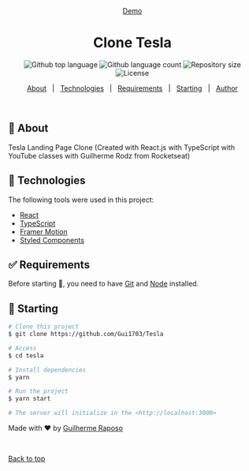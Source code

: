 <div align="center" id="top">

&#xa0;

<a href="https://uiclone-tesla.netlify.app">Demo</a>

</div>

<h1 align="center">Clone Tesla</h1>

<p align="center">
  <img alt="Github top language" src="https://img.shields.io/github/languages/top/Gui1703/Tesla?color=56BEB8">

  <img alt="Github language count" src="https://img.shields.io/github/languages/count/Gui1703/Tesla?color=56BEB8">

  <img alt="Repository size" src="https://img.shields.io/github/repo-size/Gui1703/Tesla?color=56BEB8">

  <img alt="License" src="https://img.shields.io/github/license/Gui1703/Tesla?color=56BEB8">

</p>

<p align="center">
  <a href="#dart-about">About</a> &#xa0; | &#xa0; 
  <a href="#rocket-technologies">Technologies</a> &#xa0; | &#xa0;
  <a href="#white_check_mark-requirements">Requirements</a> &#xa0; | &#xa0;
  <a href="#checkered_flag-starting">Starting</a> &#xa0; | &#xa0;
  <a href="https://github.com/Gui1703" target="_blank">Author</a>
</p>

<br>

## :dart: About

Tesla Landing Page Clone (Created with React.js with TypeScript with YouTube classes with Guilherme Rodz from Rocketseat)

## :rocket: Technologies

The following tools were used in this project:

- [React](https://pt-br.reactjs.org/)
- [TypeScript](https://www.typescriptlang.org/)
- [Framer Motion](https://www.framer.com/docs/)
- [Styled Components](https://styled-components.com)

## :white_check_mark: Requirements

Before starting :checkered_flag:, you need to have [Git](https://git-scm.com) and [Node](https://nodejs.org/en/) installed.

## :checkered_flag: Starting

```bash
# Clone this project
$ git clone https://github.com/Gui1703/Tesla

# Access
$ cd tesla

# Install dependencies
$ yarn

# Run the project
$ yarn start

# The server will initialize in the <http://localhost:3000>
```

Made with :heart: by <a href="https://github.com/Gui1703" target="_blank">Guilherme Raposo</a>

&#xa0;

<a href="#top">Back to top</a>
